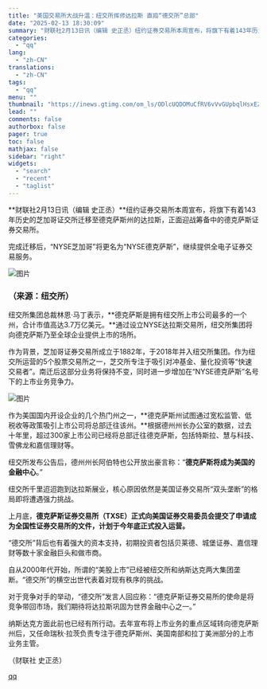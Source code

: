 ```yaml
---
title: "美国交易所大战升温：纽交所挥师达拉斯 直捣“德交所”总部"
date: "2025-02-13 18:30:09"
summary: "财联社2月13日讯（编辑 史正丞）纽约证券交易所本周宣布，将旗下有着143年历史的芝加哥证交所迁移至..."
categories:
  - "qq"
lang:
  - "zh-CN"
translations:
  - "zh-CN"
tags:
  - "qq"
menu: ""
thumbnail: "https://inews.gtimg.com/om_ls/ODlcUQDOMuCfRV6vVvGUpbqlHsxEZ_Qx_DPZiLG4ktKR8AA_640360/0"
lead: ""
comments: false
authorbox: false
pager: true
toc: false
mathjax: false
sidebar: "right"
widgets:
  - "search"
  - "recent"
  - "taglist"
---
```


**财联社2月13日讯（编辑 史正丞）**纽约证券交易所本周宣布，将旗下有着143年历史的芝加哥证交所迁移至德克萨斯州的达拉斯，正面迎战筹备中的德克萨斯证券交易所。

完成迁移后，“NYSE芝加哥”将更名为“NYSE德克萨斯”，继续提供全电子证券交易服务。

![图片](https://inews.gtimg.com/om_bt/OheNKDh7XURo5D-2NigBgZoZ3IeoNML1JEr9JwTPdTkqUAA/641)

### （来源：纽交所）

纽交所集团总裁林恩·马丁表示，**德克萨斯是拥有纽交所上市公司最多的一个州，合计市值高达3.7万亿美元。**通过设立NYSE达拉斯交易所，纽交所集团将向德克萨斯乃至全球企业提供上市的场所。

作为背景，芝加哥证券交易所成立于1882年，于2018年并入纽交所集团。作为纽交所运营的5个股票交易所之一，芝交所专注于吸引对冲基金、量化投资等“快速交易者”。南迁后这部分业务将保持不变，同时进一步增加在“NYSE德克萨斯”名号下的上市业务竞争力。

![图片](https://inews.gtimg.com/om_bt/OP1YPgQOEQmFrbYpzOYOTXTla65ic7RZC8UGvrXcYTZvoAA/641)

作为美国国内开设企业的几个热门州之一，**德克萨斯州试图通过宽松监管、低税收等政策吸引上市公司将总部迁往该州。**根据德州州长办公室的数据，过去十年里，超过300家上市公司已经将总部迁往德克萨斯，包括特斯拉、慧与科技、雪佛龙和嘉信理财等。

纽交所发布公告后，德州州长阿伯特也公开放出豪言称：“**德克萨斯将成为美国的金融中心**。”

纽交所千里迢迢跑到达拉斯展业，核心原因依然是美国证券交易所“双头垄断”的格局即将遭遇强力挑战。

上月底，**德克萨斯证券交易所（TXSE）正式向美国证券交易委员会提交了申请成为全国性证券交易所的文件，计划于今年底正式投入运营。**

“德交所”背后也有着强大的资本支持，初期投资者包括贝莱德、城堡证券、嘉信理财等数十家金融巨头和做市商。

自从2000年代开始，所谓的“美股上市”已经被纽交所和纳斯达克两大集团垄断。“德交所”的横空出世代表着对现有秩序的挑战。

对于竞争对手的举动，“德交所”发言人回应称：“德克萨斯证券交易所的使命是将竞争带回市场，我们期待将达拉斯巩固为世界金融中心之一。”

纳斯达克方面此前也已经有所行动。去年宣布将上市业务的重点区域转向德克萨斯州后，又任命瑞秋·拉茨负责专注于德克萨斯州、美国南部和拉丁美洲部分的上市业务主管。

（财联社 史正丞）

[qq](https://new.qq.com/rain/a/20250213A07D7200)
